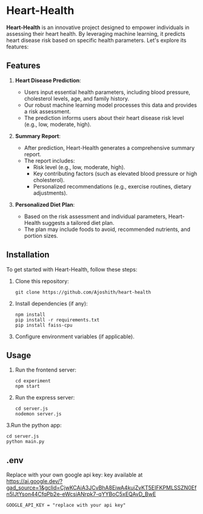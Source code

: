 # Heart-Health

**Heart-Health** is an innovative project designed to empower individuals in assessing their heart health. By leveraging machine learning, it predicts heart disease risk based on specific health parameters. Let's explore its features:

## Features

1. **Heart Disease Prediction**:
   - Users input essential health parameters, including blood pressure, cholesterol levels, age, and family history.
   - Our robust machine learning model processes this data and provides a risk assessment.
   - The prediction informs users about their heart disease risk level (e.g., low, moderate, high).

2. **Summary Report**:
   - After prediction, Heart-Health generates a comprehensive summary report.
   - The report includes:
     - Risk level (e.g., low, moderate, high).
     - Key contributing factors (such as elevated blood pressure or high cholesterol).
     - Personalized recommendations (e.g., exercise routines, dietary adjustments).

3. **Personalized Diet Plan**:
   - Based on the risk assessment and individual parameters, Heart-Health suggests a tailored diet plan.
   - The plan may include foods to avoid, recommended nutrients, and portion sizes.

## Installation

To get started with Heart-Health, follow these steps:

1. Clone this repository:
   ```
   git clone https://github.com/Ajoshith/heart-health
   ```

2. Install dependencies (if any):
   ```
   npm install
   pip install -r requirements.txt
   pip install faiss-cpu
   ```

3. Configure environment variables (if applicable).

## Usage

1. Run the frontend server:
   ```
   cd experiment
   npm start
   ```

2. Run the express server:
   ```
   cd server.js
   nodemon server.js
   ```
3.Run the python app:
  ```
  cd server.js
  python main.py
  ```

## .env

Replace with your own google api key:
key available at https://ai.google.dev/?gad_source=1&gclid=CjwKCAiA3JCvBhA8EiwA4kujZvKT5EIFKPMLSSZN0Efn5lJtYson44CfqPb2e-eWcsiANrpk7-qYYBoC5xEQAvD_BwE
```
GOOGLE_API_KEY = "replace with your api key"
```





